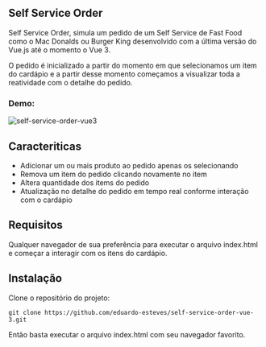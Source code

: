 ## Self Service Order

Self Service Order, simula um pedido de um Self Service de Fast Food como o 
Mac Donalds ou Burger King desenvolvido com a última versão do Vue.js até o
momento o Vue 3.

O pedido é inicializado a partir do momento em que selecionamos um item do 
cardápio e a partir desse momento começamos a visualizar toda a reatividade 
com o detalhe do pedido.

### Demo:

![self-service-order-vue3](https://user-images.githubusercontent.com/93061383/226150729-0659f819-e200-418a-bcf6-b6f41e0b3aa0.gif)


## Caracteriticas

- Adicionar um ou mais produto ao pedido apenas os selecionando
- Remova um item do pedido clicando novamente no item
- Altera quantidade dos items do pedido
- Atualização no detalhe do pedido em tempo real conforme interação com o cardápio

## Requisitos
Qualquer navegador de sua preferência para executar o arquivo index.html e começar
a interagir com os itens do cardápio.

## Instalação
Clone o repositório do projeto:

```
git clone https://github.com/eduardo-esteves/self-service-order-vue-3.git
```
Então basta executar o arquivo index.html com seu navegador favorito.
